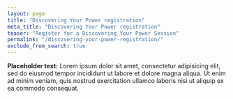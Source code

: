 ```yaml
---
layout: page
title: "Discovering Your Power registration"
meta_title: "Discovering Your Power registration"
teaser: "Register for a Discovering Your Power Session"
permalink: "/discovering-your-power-registration/"
exclude_from_search: true
---
```

**Placeholder text:** Lorem ipsum dolor sit amet, consectetur adipisicing elit, sed do eiusmod tempor incididunt ut labore et dolore magna aliqua. Ut enim ad minim veniam, quis nostrud exercitation ullamco laboris nisi ut aliquip ex ea commodo consequat.

<script type="text/javascript" src="https://form.jotform.com/jsform/210335068867157"></script>
